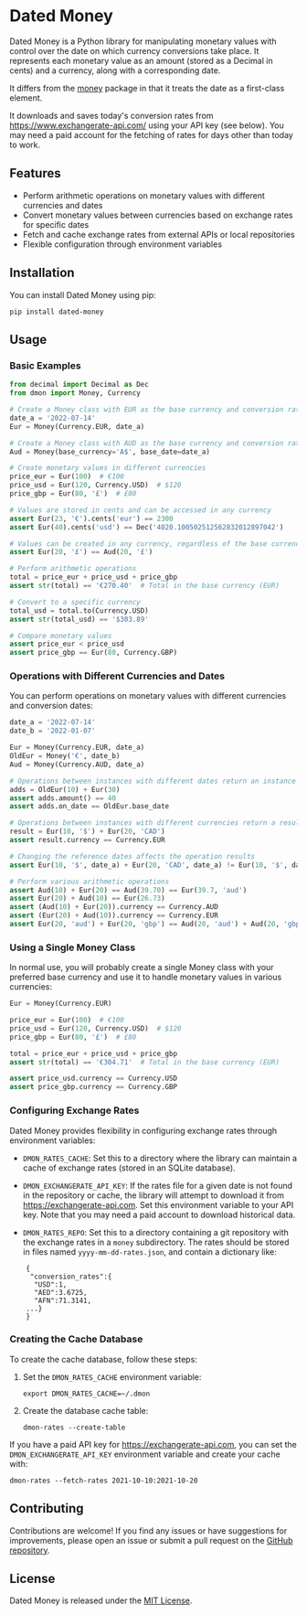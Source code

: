 # Dated Money

Dated Money is a Python library for manipulating monetary values with control over the date on which currency conversions take place. It represents each monetary value as an amount (stored as a Decimal in cents) and a currency, along with a corresponding date.

It differs from the [money](https://pypi.org/project/money/) package in that it treats the date as a
first-class element.

It downloads and saves today's conversion rates from https://www.exchangerate-api.com/ using your API key (see below).  You may need a paid account for the fetching of rates for days other than today to work.


## Features

- Perform arithmetic operations on monetary values with different currencies and dates
- Convert monetary values between currencies based on exchange rates for specific dates
- Fetch and cache exchange rates from external APIs or local repositories
- Flexible configuration through environment variables

## Installation

You can install Dated Money using pip:

```
pip install dated-money
```

## Usage

### Basic Examples

```python
from decimal import Decimal as Dec
from dmon import Money, Currency

# Create a Money class with EUR as the base currency and conversion rates from a specific date
date_a = '2022-07-14'
Eur = Money(Currency.EUR, date_a)

# Create a Money class with AUD as the base currency and conversion rates from the same date
Aud = Money(base_currency='A$', base_date=date_a)

# Create monetary values in different currencies
price_eur = Eur(100)  # €100
price_usd = Eur(120, Currency.USD)  # $120
price_gbp = Eur(80, '£')  # £80

# Values are stored in cents and can be accessed in any currency
assert Eur(23, '€').cents('eur') == 2300
assert Eur(40).cents('usd') == Dec('4020.100502512562832012897042')

# Values can be created in any currency, regardless of the base currency
assert Eur(20, '£') == Aud(20, '£')

# Perform arithmetic operations
total = price_eur + price_usd + price_gbp
assert str(total) == '€270.40'  # Total in the base currency (EUR)

# Convert to a specific currency
total_usd = total.to(Currency.USD)
assert str(total_usd) == '$303.89'

# Compare monetary values
assert price_eur < price_usd
assert price_gbp == Eur(80, Currency.GBP)
```

### Operations with Different Currencies and Dates

You can perform operations on monetary values with different currencies and conversion dates:

```python
date_a = '2022-07-14'
date_b = '2022-01-07'

Eur = Money(Currency.EUR, date_a)
OldEur = Money('€', date_b)
Aud = Money(Currency.AUD, date_a)

# Operations between instances with different dates return an instance with the base date of the first element
adds = OldEur(10) + Eur(30)
assert adds.amount() == 40
assert adds.on_date == OldEur.base_date

# Operations between instances with different currencies return a result in the base currency
result = Eur(10, '$') + Eur(20, 'CAD')
assert result.currency == Currency.EUR

# Changing the reference dates affects the operation results
assert Eur(10, '$', date_a) + Eur(20, 'CAD', date_a) != Eur(10, '$', date_b) + Eur(20, 'CAD', date_b)

# Perform various arithmetic operations
assert Aud(10) + Eur(20) == Aud(39.70) == Eur(39.7, 'aud')
assert Eur(20) + Aud(10) == Eur(26.73)
assert (Aud(10) + Eur(20)).currency == Currency.AUD
assert (Eur(20) + Aud(10)).currency == Currency.EUR
assert Eur(20, 'aud') + Eur(20, 'gbp') == Aud(20, 'aud') + Aud(20, 'gbp')
```

### Using a Single Money Class

In normal use, you will probably create a single Money class with your preferred base currency and use it to handle monetary values in various currencies:

```python
Eur = Money(Currency.EUR)

price_eur = Eur(100)  # €100
price_usd = Eur(120, Currency.USD)  # $120
price_gbp = Eur(80, '£')  # £80

total = price_eur + price_usd + price_gbp
assert str(total) == '€304.71'  # Total in the base currency (EUR)

assert price_usd.currency == Currency.USD
assert price_gbp.currency == Currency.GBP
```

### Configuring Exchange Rates

Dated Money provides flexibility in configuring exchange rates through environment variables:

- `DMON_RATES_CACHE`: Set this to a directory where the library can maintain a cache of exchange rates (stored in an SQLite database).

- `DMON_EXCHANGERATE_API_KEY`: If the rates file for a given date is not found in the repository or cache, the library will attempt to download it from https://exchangerate-api.com. Set this environment variable to your API key. Note that you may need a paid account to download historical data.

- `DMON_RATES_REPO`: Set this to a directory containing a git repository with the exchange rates in a `money` subdirectory. The rates should be stored in files named `yyyy-mm-dd-rates.json`, and contain a dictionary like:


```
    {
     "conversion_rates":{
      "USD":1,
      "AED":3.6725,
      "AFN":71.3141,
    ...}
    }
```

### Creating the Cache Database

To create the cache database, follow these steps:

1. Set the `DMON_RATES_CACHE` environment variable:
   ```
   export DMON_RATES_CACHE=~/.dmon
   ```

2. Create the database cache table:
   ```
   dmon-rates --create-table
   ```

If you have a paid API key for https://exchangerate-api.com, you can set the `DMON_EXCHANGERATE_API_KEY` environment variable and create your cache with:

```
dmon-rates --fetch-rates 2021-10-10:2021-10-20
```

## Contributing

Contributions are welcome! If you find any issues or have suggestions for improvements, please open an issue or submit a pull request on the [GitHub repository](https://github.com/juanre/dmon).

## License

Dated Money is released under the [MIT License](https://opensource.org/licenses/MIT).
